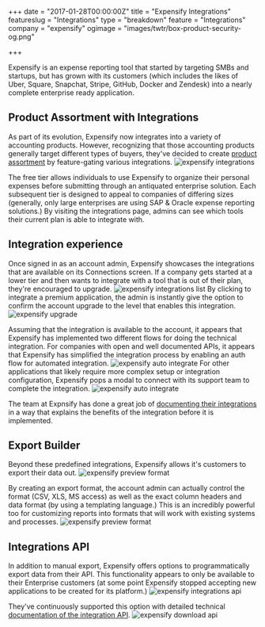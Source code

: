 +++
date = "2017-01-28T00:00:00Z"
title = "Expensify Integrations"
featureslug = "Integrations"
type = "breakdown"
feature = "Integrations"
company = "expensify"
ogimage = "images/twtr/box-product-security-og.png"

+++

Expensify is an expense reporting tool that started by targeting SMBs and startups, but has grown with its customers (which includes the likes of Uber, Square, Snapchat, Stripe, GitHub, Docker and Zendesk) into a nearly complete enterprise ready application.

## Product Assortment with Integrations
As part of its evolution, Expensify now integrates into a variety of accounting products. However, recognizing that those accounting products generally target different types of buyers, they've decided to create [product assortment](/features/product-assortment) by feature-gating various integrations.
![expensify integrations](/expensify/images/expensify-integrations.png)

The free tier allows individuals to use Expensify to organize their personal expenses before submitting through an antiquated enterprise solution. Each subsequent tier is designed to appeal to companies of differing sizes (generally, only large enterprises are using SAP & Oracle expense reporting solutions.) By visiting the integrations page, admins can see which tools their current plan is able to integrate with.

## Integration experience
Once signed in as an account admin, Expensify showcases the integrations that are available on its Connections screen. If a company gets started at a lower tier and then wants to integrate with a tool that is out of their plan, they're encouraged to upgrade.
![expensify integrations list](/expensify/images/integrations-list.png)
By clicking to integrate a premium application, the admin is instantly give the option to confirm the account upgrade to the level that enables this integration.
![expensify upgrade](/expensify/images/confirm-upgrade.png)

Assuming that the integration is available to the account, it appears that Expensify has implemented two different flows for doing the technical integration. For companies with open and well documented APIs, it appears that Expensify has simplified the integration process by enabling an auth flow for automated integration.
![expensify auto integrate](/expensify/images/auto-integrate.png)
For other applications that likely require more complex setup or integration configuration, Expensify pops a modal to connect with its support team to complete the integration.
![expensify auto integrate](/expensify/images/request-integration.png)

The team at Expnsify has done a great job of [documenting their integrations](https://docs.expensify.com/integrations) in a way that explains the benefits of the integration before it is implemented.


## Export Builder
Beyond these predefined integrations, Expensify allows it's customers to export their data out.
![expensify preview format](/expensify/images/create-export-format.png)

By creating an export format, the account admin can actually control the format (CSV, XLS, MS access) as well as the exact column headers and data format (by using a templating language.) This is an incredibly powerful too for customizing reports into formats that will work with existing systems and processes.
![expensify preview format](/expensify/images/preview-format.png)


## Integrations API
In addition to manual export, Expensify offers options to programmatically export data from their API. This functionality appears to only be available to their Enterprise customers (at some point Expensify stopped accepting new applications to be created for its platform.)
![expensify integrations api](/expensify/images/integrations-api.png)

They've continuously supported this option with detailed technical [documentation of the integration API](https://integrations.expensify.com/Integration-Server/doc/#export).
![expensify download api](/expensify/images/download-api.png)
